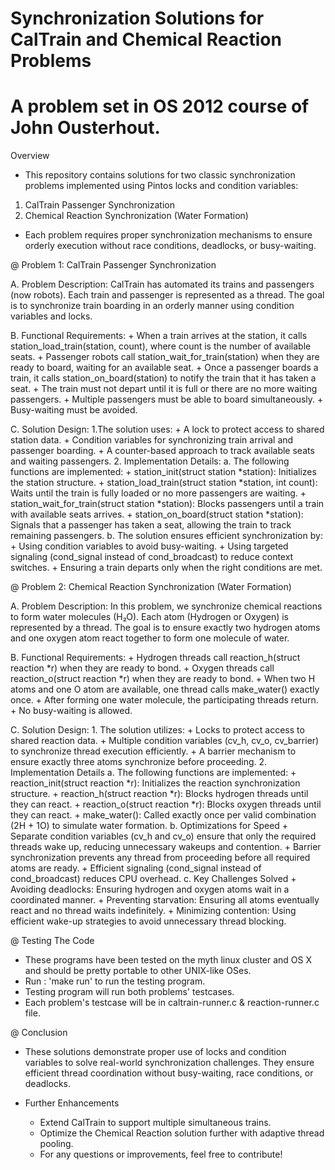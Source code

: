 # Synchronization Solutions for CalTrain and Chemical Reaction Problems
# A problem set in OS 2012 course of John Ousterhout.

Overview
* This repository contains solutions for two classic synchronization problems implemented using Pintos locks and condition variables:
1. CalTrain Passenger Synchronization
2. Chemical Reaction Synchronization (Water Formation)
* Each problem requires proper synchronization mechanisms to ensure orderly execution without race conditions, deadlocks, or busy-waiting.

@ Problem 1: CalTrain Passenger Synchronization

A. Problem Description:
CalTrain has automated its trains and passengers (now robots). Each train and passenger is represented as a thread. The goal is to synchronize train boarding in an orderly manner using condition variables and locks.

B. Functional Requirements:
    + When a train arrives at the station, it calls station_load_train(station, count), where count is the number of available seats.
    + Passenger robots call station_wait_for_train(station) when they are ready to board, waiting for an available seat.
    + Once a passenger boards a train, it calls station_on_board(station) to notify the train that it has taken a seat.
    + The train must not depart until it is full or there are no more waiting passengers.
    + Multiple passengers must be able to board simultaneously.
    + Busy-waiting must be avoided.

C. Solution Design:
   1.The solution uses:
     + A lock to protect access to shared station data.
     + Condition variables for synchronizing train arrival and passenger boarding.
     + A counter-based approach to track available seats and waiting passengers.
   2. Implementation Details:
      a. The following functions are implemented:
          + station_init(struct station *station): Initializes the station structure.
          + station_load_train(struct station *station, int count): Waits until the train is fully loaded or no more passengers are waiting.
          + station_wait_for_train(struct station *station): Blocks passengers until a train with available seats arrives.
          + station_on_board(struct station *station): Signals that a passenger has taken a seat, allowing the train to track remaining passengers.
      b. The solution ensures efficient synchronization by:
          + Using condition variables to avoid busy-waiting.
          + Using targeted signaling (cond_signal instead of cond_broadcast) to reduce context switches.
          + Ensuring a train departs only when the right conditions are met.
          
@ Problem 2: Chemical Reaction Synchronization (Water Formation)

A. Problem Description:
In this problem, we synchronize chemical reactions to form water molecules (H₂O). Each atom (Hydrogen or Oxygen) is represented by a thread. The goal is to ensure exactly two hydrogen atoms and one oxygen atom react together to form one molecule of water.

B. Functional Requirements:
    + Hydrogen threads call reaction_h(struct reaction *r) when they are ready to bond.
    + Oxygen threads call reaction_o(struct reaction *r) when they are ready to bond.
    + When two H atoms and one O atom are available, one thread calls make_water() exactly once.
    + After forming one water molecule, the participating threads return.
    + No busy-waiting is allowed.

C. Solution Design:
    1. The solution utilizes:
        + Locks to protect access to shared reaction data.
        + Multiple condition variables (cv_h, cv_o, cv_barrier) to synchronize thread execution efficiently.
        + A barrier mechanism to ensure exactly three atoms synchronize before proceeding.
    2. Implementation Details
      a. The following functions are implemented:
          + reaction_init(struct reaction *r): Initializes the reaction synchronization structure.
          + reaction_h(struct reaction *r): Blocks hydrogen threads until they can react.
          + reaction_o(struct reaction *r): Blocks oxygen threads until they can react.
          + make_water(): Called exactly once per valid combination (2H + 1O) to simulate water formation.
      b. Optimizations for Speed
          + Separate condition variables (cv_h and cv_o) ensure that only the required threads wake up, reducing unnecessary wakeups and contention.
          + Barrier synchronization prevents any thread from proceeding before all required atoms are ready.
          + Efficient signaling (cond_signal instead of cond_broadcast) reduces CPU overhead.
      c. Key Challenges Solved
          + Avoiding deadlocks: Ensuring hydrogen and oxygen atoms wait in a coordinated manner.
          + Preventing starvation: Ensuring all atoms eventually react and no thread waits indefinitely.
          + Minimizing contention: Using efficient wake-up strategies to avoid unnecessary thread blocking.

@ Testing The Code

* These programs have been tested on the myth linux cluster and OS X and should be pretty portable to other UNIX-like OSes.
* Run : 'make run' to run the testing program.
* Testing program will run both problems' testcases.
* Each problem's testcase will be in caltrain-runner.c & reaction-runner.c file.

@ Conclusion

* These solutions demonstrate proper use of locks and condition variables to solve real-world synchronization challenges. They ensure efficient thread coordination without busy-waiting, race conditions, or deadlocks.

* Further Enhancements
  + Extend CalTrain to support multiple simultaneous trains.
  + Optimize the Chemical Reaction solution further with adaptive thread pooling.
  + For any questions or improvements, feel free to contribute!
          
